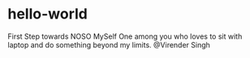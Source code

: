 # hello-world
First Step towards NOSO
MySelf One among you who loves to sit with laptop and do something beyond my limits.
@Virender Singh
